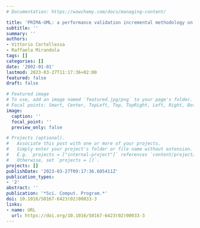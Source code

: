 ```yaml
---
# Documentation: https://wowchemy.com/docs/managing-content/

title: 'PRIMA-UML: a performance validation incremental methodology on early UML diagrams'
subtitle: ''
summary: ''
authors:
- Vittorio Cortellessa
- Raffaela Mirandola
tags: []
categories: []
date: '2002-01-01'
lastmod: 2023-03-27T11:17:36+02:00
featured: false
draft: false

# Featured image
# To use, add an image named `featured.jpg/png` to your page's folder.
# Focal points: Smart, Center, TopLeft, Top, TopRight, Left, Right, BottomLeft, Bottom, BottomRight.
image:
  caption: ''
  focal_point: ''
  preview_only: false

# Projects (optional).
#   Associate this post with one or more of your projects.
#   Simply enter your project's folder or file name without extension.
#   E.g. `projects = ["internal-project"]` references `content/project/deep-learning/index.md`.
#   Otherwise, set `projects = []`.
projects: []
publishDate: '2023-03-27T09:17:36.605411Z'
publication_types:
- '2'
abstract: ''
publication: '*Sci. Comput. Program.*'
doi: 10.1016/S0167-6423(02)00033-3
links:
- name: URL
  url: https://doi.org/10.1016/S0167-6423(02)00033-3
---
```

